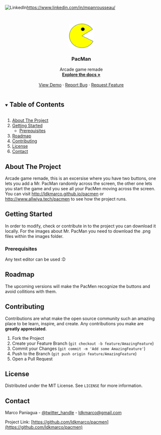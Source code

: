 ![LinkedIn][linkedin-shield]https://www.linkedin.com/in/mpanrousseau/



<br />
<p align="center">
  <a href="https://github.com/ldkmarco/pacmen">
    <img src="images/PacMan1.png" alt="PacMan" width="80" height="80">
  </a>

  <h3 align="center">PacMan</h3>

  <p align="center">
    Arcade game remade
    <br />
    <a href="https://github.com/ldkmarco/pacmen"><strong>Explore the docs »</strong></a>
    <br />
    <br />
    <a href="https://github.com/ldkmarco/pacmen">View Demo</a>
    ·
    <a href="https://github.com/ldkmarco/pacmen/issues">Report Bug</a>
    ·
    <a href="https://github.com/ldkmarco/pacmen/issues">Request Feature</a>
  </p>
</p>



<!-- TABLE OF CONTENTS -->
<details open="open">
  <summary><h2 style="display: inline-block">Table of Contents</h2></summary>
  <ol>
    <li>
      <a href="#about-the-project">About The Project</a>
    </li>
    <li>
      <a href="#getting-started">Getting Started</a>
      <ul>
        <li><a href="#prerequisites">Prerequisites</a></li>
      </ul>
    </li>
    <li><a href="#roadmap">Roadmap</a></li>
    <li><a href="#contributing">Contributing</a></li>
    <li><a href="#license">License</a></li>
    <li><a href="#contact">Contact</a></li>
  </ol>
</details>



<!-- ABOUT THE PROJECT -->
## About The Project

Arcade game remade, this is an excersise where you have two buttons, one lets you add a Mr. PacMan randomly across the screen, the other one lets you start the game and you see all your PacMen moving across the screen. You can visit http://ldkmarco.github.io/pacmen or http://www.allwiya.tech/pacmen to see how the project runs.


<!-- GETTING STARTED -->
## Getting Started

In order to modify, check or contribute in to the project you can download it locally. For the images about Mr. PacMan you need to download the .png files within the images folder.

### Prerequisites

Any text editor can be used :D

<!-- ROADMAP -->
## Roadmap

The upcoming versions will make the PacMen recognize the buttons and avoid collitions with them.

<!-- CONTRIBUTING -->
## Contributing

Contributions are what make the open source community such an amazing place to be learn, inspire, and create. Any contributions you make are **greatly appreciated**.

1. Fork the Project
2. Create your Feature Branch (`git checkout -b feature/AmazingFeature`)
3. Commit your Changes (`git commit -m 'Add some AmazingFeature'`)
4. Push to the Branch (`git push origin feature/AmazingFeature`)
5. Open a Pull Request

<!-- LICENSE -->
## License

Distributed under the MIT License. See `LICENSE` for more information.



<!-- CONTACT -->
## Contact

Marco Paniagua - [@twitter_handle](https://twitter.com/ldkmarco) - ldkmarco@gmail.com

Project Link: [https://github.com/ldkmarco/pacmen](https://github.com/ldkmarco/pacmen)

[linkedin-shield]: https://img.shields.io/badge/-LinkedIn-black.svg?style=for-the-badge&logo=linkedin&colorB=555
[linkedin-url]: https://www.linkedin.com/in/mpanrousseau/

